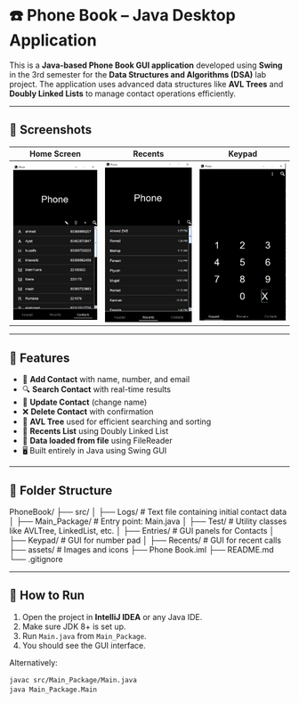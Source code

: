 # ☎️ Phone Book – Java Desktop Application

This is a **Java-based Phone Book GUI application** developed using **Swing** in the 3rd semester for the **Data Structures and Algorithms (DSA)** lab project. The application uses advanced data structures like **AVL Trees** and **Doubly Linked Lists** to manage contact operations efficiently.

---

## 📸 Screenshots

| Home Screen                   | Recents | Keypad                            |
|-------------------------------|---------|-----------------------------------|
| ![home](screenshots/home.png) | ![recents](screenshots/recents.png) | ![keypad](screenshots/keypad.png) |

---

## 🔧 Features

- 📇 **Add Contact** with name, number, and email
- 🔍 **Search Contact** with real-time results
- 📝 **Update Contact** (change name)
- ❌ **Delete Contact** with confirmation
- 🧠 **AVL Tree** used for efficient searching and sorting
- 🔁 **Recents List** using Doubly Linked List
- 📁 **Data loaded from file** using FileReader
- 🖥️ Built entirely in Java using Swing GUI

---

## 📁 Folder Structure

PhoneBook/
├── src/
│ ├── Logs/ # Text file containing initial contact data
│ ├── Main_Package/ # Entry point: Main.java
│ ├── Test/ # Utility classes like AVLTree, LinkedList, etc.
│ ├── Entries/ # GUI panels for Contacts
│ ├── Keypad/ # GUI for number pad
│ ├── Recents/ # GUI for recent calls
├── assets/ # Images and icons
├── Phone Book.iml
├── README.md
└── .gitignore



---

## 🚀 How to Run

1. Open the project in **IntelliJ IDEA** or any Java IDE.
2. Make sure JDK 8+ is set up.
3. Run `Main.java` from `Main_Package`.
4. You should see the GUI interface.

Alternatively:

```bash
javac src/Main_Package/Main.java
java Main_Package.Main

